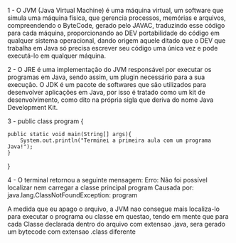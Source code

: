 1 - O JVM (Java Virtual Machine) é uma máquina virtual, um software que
simula uma máquina física, que gerencia processos, memórias e arquivos,
compreendendo o ByteCode, gerado pelo JAVAC, traduzindo esse código para
cada máquina, proporcionando ao DEV portabilidade do código em qualquer 
sistema operacional, dando origem aquele ditado que o DEV que trabalha em
Java só precisa escrever seu código uma única vez e pode executá-lo em 
qualquer máquina.

2 -	O JRE é uma implementação do JVM responsável por executar os
programas em Java, sendo assim, um plugin necessário para a sua execução.
	O JDK é um pacote de softwares que são utilizados para desenvolver
aplicações em Java, por isso é tratado como um kit de desenvolvimento, como
dito na própria sigla que deriva do nome Java Development Kit.

3 - public class program {

    public static void main(String[] args){
        System.out.println("Terminei a primeira aula com um programa Java!");
    }
}

4 - O terminal retornou a seguinte mensagem:
 Erro: Não foi possível localizar nem carregar a classe principal program
 Causada por: java.lang.ClassNotFoundException: program 

A medida que eu apago o arquivo, a JVM nao consegue mais localiza-lo 
para executar o programa ou classe em questao, tendo em mente que para
cada Classe declarada dentro do arquivo com extensao .java, sera gerado 
um bytecode com extensao .class diferente
